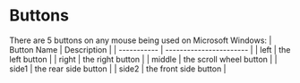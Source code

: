 # Buttons

There are 5 buttons on any mouse being used on Microsoft Windows:
| Button Name | Description             |
| ----------- | ----------------------- |
| left        | the left button         |
| right       | the right button        |
| middle      | the scroll wheel button |
| side1       | the rear side button    |
| side2       | the front side button   |
